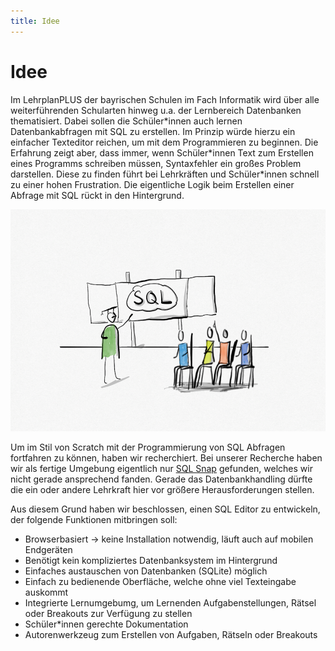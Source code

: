 ```yaml
---
title: Idee
---
```


# Idee 

Im LehrplanPLUS der bayrischen Schulen im Fach Informatik wird über alle weiterführenden Schularten hinweg u.a. der Lernbereich Datenbanken thematisiert. Dabei sollen die Schüler\*innen auch lernen Datenbankabfragen mit SQL zu erstellen. Im Prinzip würde hierzu ein einfacher Texteditor reichen, um mit dem Programmieren zu beginnen. Die Erfahrung zeigt aber, dass immer, wenn Schüler\*innen Text zum Erstellen eines Programms schreiben müssen, Syntaxfehler ein großes Problem darstellen. Diese zu finden führt bei Lehrkräften und Schüler*innen schnell zu einer hohen Frustration. Die eigentliche Logik beim Erstellen einer Abfrage mit SQL rückt in den Hintergrund.  


![alt text](../../static/img/bildSql.png "SQL in der Schule")

Um im Stil von Scratch mit der Programmierung von SQL Abfragen fortfahren zu können, haben wir recherchiert. Bei unserer Recherche haben wir als fertige Umgebung eigentlich nur [SQL Snap](https://snapextensions.uni-goettingen.de/sqlsnap.html) gefunden, welches wir nicht gerade ansprechend fanden. Gerade das Datenbankhandling dürfte die ein oder andere Lehrkraft hier vor größere Herausforderungen stellen. 

Aus diesem Grund haben wir beschlossen, einen SQL Editor zu entwickeln, der folgende Funktionen mitbringen soll:
- Browserbasiert -> keine Installation notwendig, läuft auch auf mobilen Endgeräten 
- Benötigt kein kompliziertes Datenbanksystem im Hintergrund
- Einfaches austauschen von Datenbanken (SQLite) möglich
- Einfach zu bedienende Oberfläche, welche ohne viel Texteingabe auskommt
- Integrierte Lernumgebumg, um Lernenden Aufgabenstellungen, Rätsel oder Breakouts zur Verfügung zu stellen
- Schüler\*innen gerechte Dokumentation
- Autorenwerkzeug zum Erstellen von Aufgaben, Rätseln oder Breakouts